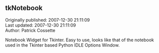 ## tkNotebook  
Originally published: 2007-12-30 21:11:09  
Last updated: 2007-12-30 21:11:09  
Author: Patrick Cossette  
  
Notebook Widget for Tkinter. Easy to use, looks like that of the notebook used in the Tkinter based Python IDLE Options Window.